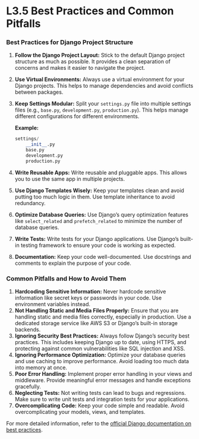 # L3.5 Best Practices and Common Pitfalls

### Best Practices for Django Project Structure

1. **Follow the Django Project Layout:**
Stick to the default Django project structure as much as possible. It provides a clean separation of concerns and makes it easier to navigate the project.
2. **Use Virtual Environments:**
Always use a virtual environment for your Django projects. This helps to manage dependencies and avoid conflicts between packages.
3. **Keep Settings Modular:**
Split your `settings.py` file into multiple settings files (e.g., `base.py`, `development.py`, `production.py`). This helps manage different configurations for different environments.
    
    **Example:**
    
    ```python
    settings/
        __init__.py
        base.py
        development.py
        production.py
    ```
    
4. **Write Reusable Apps:**
Write reusable and pluggable apps. This allows you to use the same app in multiple projects.
5. **Use Django Templates Wisely:**
Keep your templates clean and avoid putting too much logic in them. Use template inheritance to avoid redundancy.
6. **Optimize Database Queries:**
Use Django’s query optimization features like `select_related` and `prefetch_related` to minimize the number of database queries.
7. **Write Tests:**
Write tests for your Django applications. Use Django’s built-in testing framework to ensure your code is working as expected.
8. **Documentation:**
Keep your code well-documented. Use docstrings and comments to explain the purpose of your code.

### Common Pitfalls and How to Avoid Them

1. **Hardcoding Sensitive Information:**
Never hardcode sensitive information like secret keys or passwords in your code. Use environment variables instead.
2. **Not Handling Static and Media Files Properly:**
Ensure that you are handling static and media files correctly, especially in production. Use a dedicated storage service like AWS S3 or Django’s built-in storage backends.
3. **Ignoring Security Best Practices:**
Always follow Django’s security best practices. This includes keeping Django up to date, using HTTPS, and protecting against common vulnerabilities like SQL injection and XSS.
4. **Ignoring Performance Optimization:**
Optimize your database queries and use caching to improve performance. Avoid loading too much data into memory at once.
5. **Poor Error Handling:**
Implement proper error handling in your views and middleware. Provide meaningful error messages and handle exceptions gracefully.
6. **Neglecting Tests:**
Not writing tests can lead to bugs and regressions. Make sure to write unit tests and integration tests for your applications.
7. **Overcomplicating Code:**
Keep your code simple and readable. Avoid overcomplicating your models, views, and templates.

For more detailed information, refer to the [official Django documentation on best practices](https://docs.djangoproject.com/en/stable/misc/design-philosophies/#design-philosophies).
